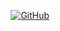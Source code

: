<p align="center">
	<a href="https://github.com/parksben"><img src="https://img.shields.io/github/followers/parksben.svg?label=GitHub&style=social" alt="GitHub"></a>
</p>
